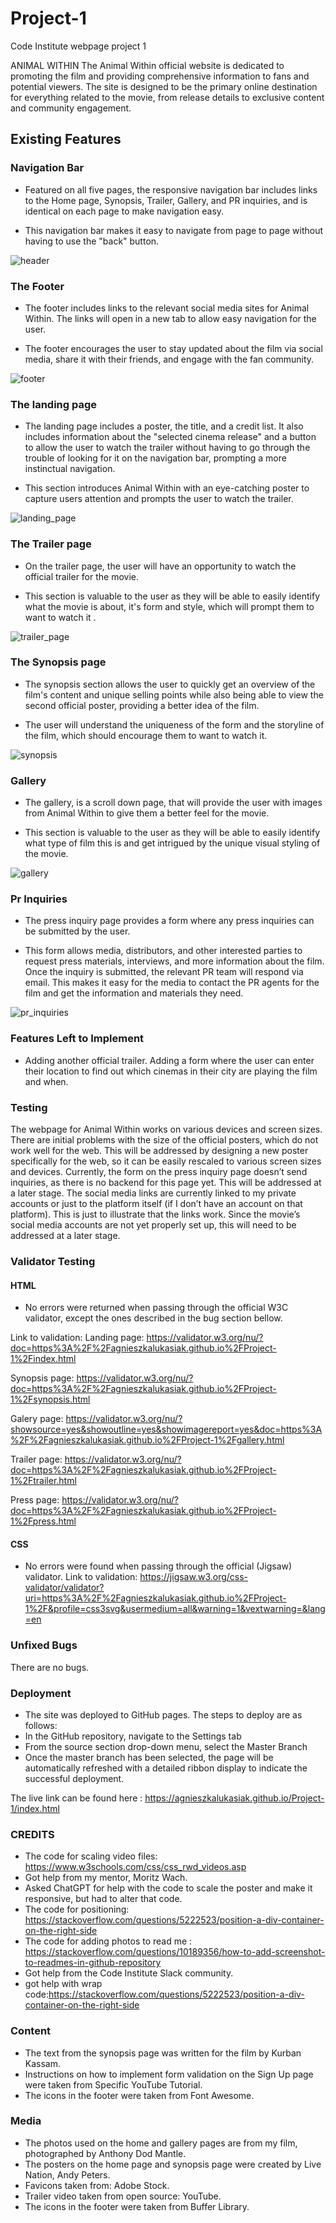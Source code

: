 # Project-1
Code Institute webpage project 1

ANIMAL WITHIN
The Animal Within official website is dedicated to promoting the film and providing comprehensive information to fans and potential viewers. The site is designed to be the primary online destination for everything related to the movie, from release details to exclusive content and community engagement.

## Existing Features

### Navigation Bar

- Featured on all five pages, the responsive navigation bar includes links to the Home page, Synopsis, Trailer, Gallery, and PR inquiries, and is identical on each page to make navigation easy.

- This navigation bar makes it easy to navigate from page to page without having to use the "back" button.

<!--PHOTO-->
![header](assets/Photo_readme/Header.png)

### The Footer

- The footer includes links to the relevant social media sites for Animal Within. The links will open in a new tab to allow easy navigation for the user.
	
- The footer encourages the user to stay updated about the film via social media, share it with their friends, and engage with the fan community.

<!--PHOTO-->
![footer](assets/Photo_readme/Footer.png)

### The landing page 

 - The landing page includes a poster, the title, and a credit list. It also includes information about the "selected cinema release" and a button to allow the user to watch the trailer without having to go through the trouble of looking for it on the navigation bar, prompting a more instinctual navigation.

- This section introduces Animal Within with an eye-catching poster to capture users attention and prompts the user to watch the trailer.

<!--PHOTO-->
![landing_page](assets/Photo_readme/home.png)

### The	Trailer page

-  On the trailer page, the user will have an opportunity to watch the official trailer for the movie.

- This section is valuable to the user as they will be able to easily identify what the movie is about, it's form and style, which will prompt them to want to watch it .

<!--PHOTO-->
![trailer_page](assets/Photo_readme/trailer.png)

### The Synopsis page

-  The synopsis section allows the user to quickly get an overview of the film's content and unique selling points while also being able to view the second official poster, providing a better idea of the film.
	
- The user will understand the uniqueness of the form and the storyline of the film, which should encourage them to want to watch it.

<!--PHOTO-->
![synopsis](assets/Photo_readme/synopsis.png)

### Gallery

- The gallery, is a scroll down page, that will provide the user with images from Animal Within to give them a better feel for the movie.

- This section is valuable to the user as they will be able to easily identify what type of film this is and get intrigued by the unique visual styling of the movie.

<!--PHOTO-->
![gallery](assets/Photo_readme/gallery.png)

### Pr Inquiries

-  The press inquiry page provides a form where any press inquiries can be submitted by the user.

- This form allows media, distributors, and other interested parties to request press materials, interviews, and more information about the film. Once the inquiry is submitted, the relevant PR team will respond via email. This makes it easy for the media to contact the PR agents for the film and get the information and materials they need.

<!--PHOTO-->
![pr_inquiries](assets/Photo_readme/press.png)

	
### Features Left to Implement

- Adding another official trailer.
Adding a form where the user can enter their location to find out which cinemas in their city are playing the film and when.

### Testing

The webpage for Animal Within works on various devices and screen sizes.
There are initial problems with the size of the official posters, which do not work well for the web. This will be addressed by designing a new poster specifically for the web, so it can be easily rescaled to various screen sizes and devices.
Currently, the form on the press inquiry page doesn’t send inquiries, as there is no backend for this page yet. This will be addressed at a later stage.
The social media links are currently linked to my private accounts or just to the platform itself (if I don’t have an account on that platform). This is just to illustrate that the links work. Since the movie’s social media accounts are not yet properly set up, this will need to be addressed at a later stage.

### Validator Testing

#### HTML
- No errors were returned when passing through the official W3C validator, except the ones described in the bug section bellow.

Link to validation:
Landing page: https://validator.w3.org/nu/?doc=https%3A%2F%2Fagnieszkalukasiak.github.io%2FProject-1%2Findex.html

Synopsis page: https://validator.w3.org/nu/?doc=https%3A%2F%2Fagnieszkalukasiak.github.io%2FProject-1%2Fsynopsis.html

Galery page: https://validator.w3.org/nu/?showsource=yes&showoutline=yes&showimagereport=yes&doc=https%3A%2F%2Fagnieszkalukasiak.github.io%2FProject-1%2Fgallery.html

Trailer page: https://validator.w3.org/nu/?doc=https%3A%2F%2Fagnieszkalukasiak.github.io%2FProject-1%2Ftrailer.html

Press page: https://validator.w3.org/nu/?doc=https%3A%2F%2Fagnieszkalukasiak.github.io%2FProject-1%2Fpress.html

#### CSS
- No errors were found when passing through the official (Jigsaw) validator.
Link to validation:
https://jigsaw.w3.org/css-validator/validator?uri=https%3A%2F%2Fagnieszkalukasiak.github.io%2FProject-1%2F&profile=css3svg&usermedium=all&warning=1&vextwarning=&lang=en

### Unfixed Bugs

There are no bugs.

### Deployment

- The site was deployed to GitHub pages. The steps to deploy are as follows:
- In the GitHub repository, navigate to the Settings tab
- From the source section drop-down menu, select the Master Branch
- Once the master branch has been selected, the page will be automatically refreshed with a detailed ribbon display to indicate the successful deployment.


The live link can be found here : https://agnieszkalukasiak.github.io/Project-1/index.html

### CREDITS

-  The code for scaling video files: https://www.w3schools.com/css/css_rwd_videos.asp
-  Got help from my mentor, Moritz Wach.
- Asked ChatGPT for help with the code to scale the poster and make it responsive, but had to alter that code.
- The code for positioning: https://stackoverflow.com/questions/5222523/position-a-div-container-on-the-right-side
- The code for adding photos to read me : https://stackoverflow.com/questions/10189356/how-to-add-screenshot-to-readmes-in-github-repository
- Got help from the Code Institute Slack community.
- got help with wrap code:https://stackoverflow.com/questions/5222523/position-a-div-container-on-the-right-side

### Content
- The text from the synopsis page was written for the film by Kurban Kassam.
- Instructions on how to implement form validation on the Sign Up page were taken from Specific YouTube Tutorial.
- The icons in the footer were taken from Font Awesome.

### Media
- The photos used on the home and gallery pages are from my film, photographed by Anthony Dod Mantle.
- The posters on the home page and synopsis page were created by Live Nation, Andy Peters.
- Favicons taken from: Adobe Stock.
- Trailer video taken from open source: YouTube.
- The icons in the footer were taken from Buffer Library.


